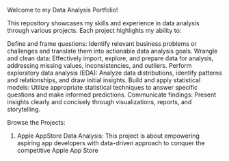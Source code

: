 Welcome to my Data Analysis Portfolio!

This repository showcases my skills and experience in data analysis through various projects. Each project highlights my ability to:

Define and frame questions: Identify relevant business problems or challenges and translate them into actionable data analysis goals.
Wrangle and clean data: Effectively import, explore, and prepare data for analysis, addressing missing values, inconsistencies, and outliers.
Perform exploratory data analysis (EDA): Analyze data distributions, identify patterns and relationships, and draw initial insights.
Build and apply statistical models: Utilize appropriate statistical techniques to answer specific questions and make informed predictions.
Communicate findings: Present insights clearly and concisely through visualizations, reports, and storytelling.


Browse the Projects:

1. Apple AppStore Data Analysis: This project is about empowering aspiring app developers with data-driven approach to conquer the competitive Apple App Store
